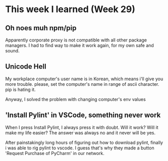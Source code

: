 # This week I learned (Week 29)
## Oh noes muh npm/pip
Apparently corporate proxy is not compatible with all other package managers. I had to find way to make it work again, for my own safe and sound.
## Unicode Hell
My workplace computer's user name is in Korean, which means i'll give you more trouble. please, set the computer's name in range of ascii character. pip is hating it.

Anyway, I solved the problem with changing computer's env values 
## 'Install Pylint' in VSCode, something  never work
When I press Install Pylint, I always press it with doubt. Will it work? Will it make my life easier? The answer was always no and it never will be yes.

After painstakingly long hours of figuring out how to download pylint, finally i was able to rig pylint to vscode. I guess that's why they made a button 'Request Purchase of PyCharm' in our network.
